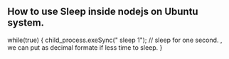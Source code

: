 ## How to use Sleep inside nodejs on Ubuntu system. 
 while(true) { 
  child_process.exeSync(" sleep 1");  //  sleep for one second. ,  we can put as decimal formate if less time to sleep. 
 }
